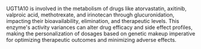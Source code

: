 UGT1A10 is involved in the metabolism of drugs like atorvastatin, axitinib, valproic acid, methotrexate, and irinotecan through glucuronidation, impacting their bioavailability, elimination, and therapeutic levels. This enzyme's activity variances can alter drug efficacy and side effect profiles, making the personalization of dosages based on genetic makeup imperative for optimizing therapeutic outcomes and minimizing adverse effects.